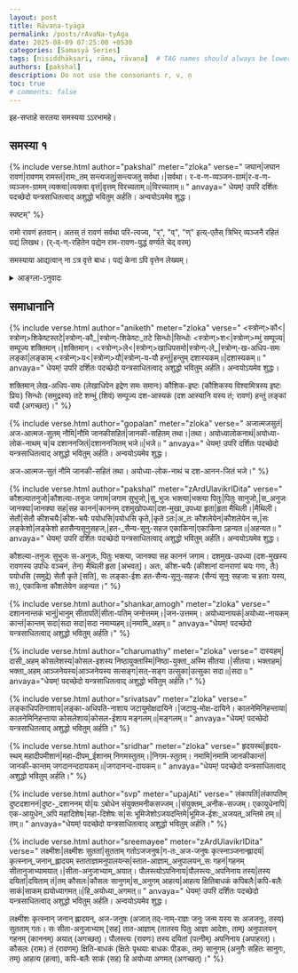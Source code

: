 ```yaml
---
layout: post
title: Rāvaṇa-tyāga
permalink: /posts/rAvaNa-tyAga
date: 2025-08-09 07:25:00 +0530
categories: [Samasyā Series]
tags: [niṣiddhākṣarī, rāma, rāvaṇa]  # TAG names should always be lowercase
authors: [pakshal]
description: Do not use the consonants r, v, ṇ
toc: true
# comments: false
---
```


इह-सप्ताहे सरलया समस्यया ऽऽरभामहे।

## समस्या १

{% include verse.html
   author="pakshal"
   meter="zloka"
   verse="
   जघान|जघान रावणं|रावणम् रामस्तं|रामः_तम् सन्त्यजतु|सन्त्यजतु सर्वथा।|सर्वथा।
र-व-ण-व्यञ्जन-ग्रामं|र-व-ण-व्यञ्जन-ग्रामम् त्यक्त्वा|त्यक्त्वा वृत्तं|वृत्तम् विरच्यताम्॥|विरच्यताम्॥
   "
   anvaya="
धेयम्! उपरि दर्शितः पदच्छेदो यन्त्रसाधितत्वाद् अशुद्धो भवितुम् अर्हति। अन्वयोऽयमेव शुद्धः।

स्पष्टम्"
%}


रामो रावणं हतवान्। अतस् तं रावणं सर्वथा परि-त्यज्य, "र्", "व्", "ण्" इत्य्-एतैस् त्रिभिर् व्यञ्जनै रहितं पद्यं लिखथ। (र्-व्-ण्-रहितेन पद्येन राम-रावण-युद्धं वर्ण्यते चेद् वरम्)

 समस्याया आद्यत्वान् ना ऽत्र वृत्ते बाधः। पद्यं केना ऽपि वृत्तेन लेख्यम्।


<details>
  <summary>आङ्ग्ला-ऽनुवादः</summary>
<div markdown="1">

Starting with a simple challenge this week, here we go.

<h3 data-toc-skip> Challenge #1 </h3>

> जघान रावणं रामस्तं सन्त्यजतु सर्वथा।\\
> र-व-ण-व्यञ्जन-ग्रामं त्यक्त्वा वृत्तं विरच्यताम्॥

Rāma killed Rāvaṇa. So now abandon him completely and write a verse without the letters र्, व् and ण् being used anywhere in it.

(_Bonus points if you can describe Rāma Rāvaṇa Yuddha in your verse without using र्, व्, ण्_)

Note the above śloka was only the problem, you are not supposed to modify it or anything. You have to compose your own verse.
Also, since this is the first challenge, there are no constraints on the metre. You are free to use any metre.
  
</div>

</details>

## समाधानानि

{% include verse.html
   author="aniketh"
   meter="zloka"
   verse="
   <स्त्रोन्ग्>कौ<|स्त्रोन्ग्>शिकेष्टस्तटे|स्त्रोन्ग्-कौ_|स्त्रोन्ग्-शिकेष्टः_तटे सिन्धोः|सिन्धोः <स्त्रोन्ग्>श<|स्त्रोन्ग्>म्भुं सम्पूज्य|सम्पूज्य शक्तिमान्।|शक्तिमान्।
<स्त्रोन्ग्>ले<|स्त्रोन्ग्>खाधिपसमो|स्त्रोन्ग्-ले_|स्त्रोन्ग्-ख-अधिप-समः लङ्कां|लङ्काम् <स्त्रोन्ग्>य<|स्त्रोन्ग्>यौ|स्त्रोन्ग्-य-यौ हन्तुं|हन्तुम् दशास्यकम्॥|दशास्यकम्॥
   "
   anvaya="
धेयम्! उपरि दर्शितः पदच्छेदो यन्त्रसाधितत्वाद् अशुद्धो भवितुम् अर्हति। अन्वयोऽयमेव शुद्धः।

शक्तिमान् लेख-अधिप-समः (लेखाधिपेन इद्रेण समः समानः) कौशिक-इष्टः (कौशिकस्य विश्वामित्रस्य इष्टः प्रियः) सिन्धोः (समुद्रस्य) तटे शम्भुं (शिवं) सम्पूज्य दश-आस्यकं (दश आस्यानि यस्य तं; रावणं) हन्तुं लङ्कां ययौ (अगच्छत्)।"
%}

{% include verse.html
   author="gopalan"
   meter="zloka"
   verse="
   अजात्मजसुतं|अज-आत्मज-सुतम् नौमि|नौमि जानकीसहितं|जानकी-सहितम् तथा।|तथा।
अयोध्यालोकनाथं|अयोध्या-लोक-नाथम् च|च दशाननजितं|दशाननजितम् भजे॥|भजे॥
   "
   anvaya="
धेयम्! उपरि दर्शितः पदच्छेदो यन्त्रसाधितत्वाद् अशुद्धो भवितुम् अर्हति। अन्वयोऽयमेव शुद्धः।

अज-आत्मज-सुतं नौमि जानकी-सहितं तथा। अयोध्या-लोक-नाथं च दश-आनन-जितं भजे।"
%}

{% include verse.html
   author="pakshal"
   meter="zArdUlavikrIDita"
   verse="
   कौशल्यातनुजो|कौशल्या-तनुजः जगाम|जगाम सुभुजो,|सु_भुजः भक्त्या|भक्त्या पितुः|पितुः सानुजो,|स_अनुजः जानक्या|जानक्या सह|सह काननं|काननम् दशमुखोपध्या|दश-मुखा_उपध्या हृता|हृता मैथिली।|मैथिली।
सेतौ|सेतौ कीशचयैः|कीश-चयैः पयोधसि|पयोधसि कृते,|कृते ऽतः|अ_तः कौशलेयेन|कौशलेयेन स,|सः लङ्केशो|लङ्केशो हतसैन्यसूनुसहज,|हत-_सैन्य-सूनु-सहज एकाकिना|एकाकिना ऽहन्यत॥|अहन्यत॥
   "
   anvaya="
धेयम्! उपरि दर्शितः पदच्छेदो यन्त्रसाधितत्वाद् अशुद्धो भवितुम् अर्हति। अन्वयोऽयमेव शुद्धः।

कौशल्या-तनुजः सुभुजः स-अनुजः, पितुः भक्त्या, जानक्या सह काननं जगाम। दशमुख-उपध्या (दश-मुखस्य रावणस्य उपधिः वञ्चनं, तेन) मैथिली हृता [अभवत्]। अतः, कीश-चयैः (कीशानां वानराणां चयः गणः, तैः) पयोधसि (समुद्रे) सेतौ कृते [सति], सः लङ्का-ईशः हत-सैन्य-सूनु-सहजः (सैन्यं सूनुः सहजाः च हताः यस्य, सः), एकाकिना कौशलेयेन अहन्यत।"
%}


{% include verse.html
   author="shankar,amogh"
   meter="zloka"
   verse="
   दशाननान्तकं भानुं|भानुम् सीतापतिं|सीता-पतिम् जनोत्तमम्।|जन-उत्तमम्।
अयोध्यानायकं|अयोध्या-नायकम् कान्तं|कान्तम् सदा|सदा सदा|सदा नमाम्यहम्॥|नमामि_अहम्॥
   "
   anvaya="धेयम्! पदच्छेदो यन्त्रसाधितत्वाद् अशुद्धो भवितुम् अर्हति।"
%}


{% include verse.html
   author="charumathy"
   meter="zloka"
   verse="
   दास्यहम्|दासी_अहम् कोसलेशस्य|कोसल-इशस्य निष्ठायुक्तास्मि|निष्ठा-युक्ता_अस्मि सीतया।|सीतया।
भक्ताहम्|भक्ता_अहम् आञ्जनेयस्य|आञ्जनेयस्य सत्सङ्ग|सत्-सङ्ग उत्सुका|उत्सुका सदा॥|सदा॥
   "
   anvaya="धेयम्! पदच्छेदो यन्त्रसाधितत्वाद् अशुद्धो भवितुम् अर्हति।"
%}

{% include verse.html
   author="srivatsav"
   meter="zloka"
   verse="
   लङ्काधिपतिनाशाय|लङ्का-अधिपति-नाशाय जटायुमोक्षदायिने।|जटायु-मोक्ष-दायिने।
कालनेमिनिहन्ताया|कालनेमिनिहन्ताया कोसलेशाय|कोसल-ईशाय मङ्गलम्॥|मङ्गलम्॥
   "
   anvaya="धेयम्! पदच्छेदो यन्त्रसाधितत्वाद् अशुद्धो भवितुम् अर्हति।"
%}

{% include verse.html
   author="sridhar"
   meter="zloka"
   verse="
   हृदयस्थं|हृदय-स्थम् महादीपमीशानं|महा-दीपम्_ईशानम् निगमस्तुतम्।|निगम-स्तुतम्।
नमामि|नमामि जानकीकान्तं|जानकी-कान्तम् जगदानन्ददायकम्॥|जगदानन्द-दायकम्॥
   "
   anvaya="धेयम्! पदच्छेदो यन्त्रसाधितत्वाद् अशुद्धो भवितुम् अर्हति।"
%}


{% include verse.html
   author="svp"
   meter="upajAti"
   verse="
   लंकापतिं|लंकापतिम् दुष्टदशाननं|दुष्ट-_दशाननम् यो|यः ऽबोधेन संयुक्तमनीकसज्जम्।|संयुक्तम्_अनीक-सज्जम्।
एकायुधेनापि|एक-आयुधेन_अपि महादिशेषः|महा-दिशेषः स|सः भूमिजेशोऽजयदन्तिमे|भूमिज-ईशः_अजयत्_अन्तिमे तम्॥|तम्॥
   "
   anvaya="धेयम्! पदच्छेदो यन्त्रसाधितत्वाद् अशुद्धो भवितुम् अर्हति।"
%}

{% include verse.html
   author="sreemayee"
   meter="zArdUlavikrIDita"
   verse="
   लक्ष्मीशः|लक्ष्मीशः सुततां|सुतताम् गतोऽजजनुषः|ग-तः_अज-जनुषः कृत्स्नाञ्जनान्ह्लादयं|कृत्स्नान्_जनान्_ह्लादयम् स्ताताज्ञामनुपालयन्स|स्तात-आज्ञाम्_अनुपालयन्_सः गहनं|गहनम् सीतानुजाभ्यामयात्।|सीता-अनुजाभ्याम्_अयात्।
पौलस्त्योऽपनिनाय|पौलस्त्यः_अपनिनाय तस्य|तस्य दयितां|दयिताम् तं|तम् कौसलः|कौसलः सानुगम्|स_अनुगम् आहत्य|आहत्य क्षितिबाधकं कपिबलैः|कपि-बलैः साकं|साकम् ह्ययोध्यागमत्॥|हि_अयोध्या_अगमत्॥
   "
   anvaya="
धेयम्! उपरि दर्शितः पदच्छेदो यन्त्रसाधितत्वाद् अशुद्धो भवितुम् अर्हति। अन्वयोऽयमेव शुद्धः।

लक्ष्मीशः कृत्स्नान् जनान् ह्लादयन्, अज-जनुषः (अजात् तद्-नाम्-राज्ञः जनुः जन्म यस्य सः अजजनुः, तस्य) सुतताम् गतः।  सः सीता-अनुजाभ्याम् [सह] तात-आज्ञाम् (तातस्य पितुः आज्ञा आदेशः, ताम्) अनुपालयन् गहनम् (काननम्) अयात् (अगच्छत्)। पौलस्त्यः (रावणः) तस्य दयितां (पत्नीम्) अपनिनाय (अपाहरत्)।  कौसलः (रामः) तं (रावणम्) क्षिति-बाधकं (क्षितेः पृथ्व्याः बाधकः पीडकः, तम्) सानुगम् (अनुगैः सहितः सानुगः, तम्) आहत्य (हत्वा), कपि-बलैः साकं (सह) हि अयोध्या अगमत् (अगच्छत्)।"
%}
